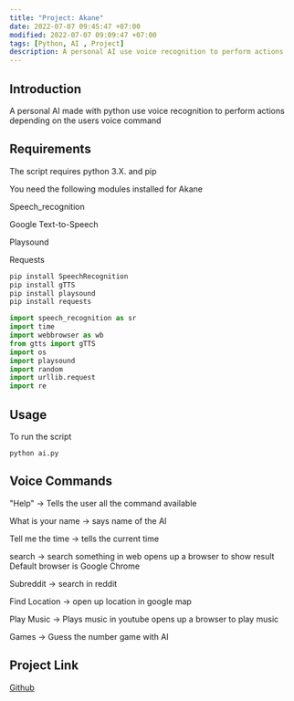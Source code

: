 ```yaml
---
title: "Project: Akane"
date: 2022-07-07 09:45:47 +07:00
modified: 2022-07-07 09:09:47 +07:00
tags: [Python, AI , Project]
description: A personal AI use voice recognition to perform actions
---
```


## Introduction
A personal AI made with python use voice recognition to perform actions depending on the users voice command

## Requirements

The script requires python 3.X. and pip

You need the following modules installed for Akane

Speech_recognition

Google Text-to-Speech

Playsound

Requests

```python
pip install SpeechRecognition
pip install gTTS
pip install playsound
pip install requests
```


```python
import speech_recognition as sr
import time
import webbrowser as wb
from gtts import gTTS
import os
import playsound
import random
import urllib.request
import re
```

## Usage

To run the script

`python ai.py`

## Voice Commands

"Help" -> Tells the user all the command available

 What is your name -> says name of the AI

Tell me the time -> tells the current time

search -> search something in web
    opens up a browser to show result
    Default browser is Google Chrome

Subreddit -> search in reddit

Find Location -> open up location in google map

Play Music -> Plays music in youtube
    opens up a browser to play music

Games -> Guess the number game with AI

## Project Link
[Github](https://github.com/limon768/Akane-1.7)




